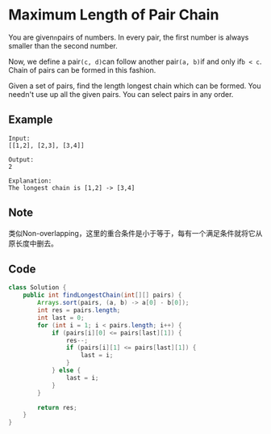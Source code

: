 # Maximum Length of Pair Chain

You are given`n`pairs of numbers. In every pair, the first number is always smaller than the second number.

Now, we define a pair`(c, d)`can follow another pair`(a, b)`if and only if`b < c`. Chain of pairs can be formed in this fashion.

Given a set of pairs, find the length longest chain which can be formed. You needn't use up all the given pairs. You can select pairs in any order.

## Example

```
Input:
[[1,2], [2,3], [3,4]]

Output:
2

Explanation:
The longest chain is [1,2] -> [3,4]
```

## Note

类似Non-overlapping，这里的重合条件是小于等于，每有一个满足条件就将它从原长度中删去。

## Code

```java
class Solution {
    public int findLongestChain(int[][] pairs) {
        Arrays.sort(pairs, (a, b) -> a[0] - b[0]);
        int res = pairs.length;
        int last = 0;
        for (int i = 1; i < pairs.length; i++) {
            if (pairs[i][0] <= pairs[last][1]) {
                res--;
                if (pairs[i][1] <= pairs[last][1]) {
                    last = i;
                }
            } else {
                last = i;
            }
        }

        return res;
    }
}
```
